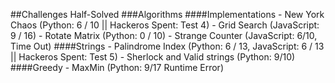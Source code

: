 ##Challenges Half-Solved
  ###Algorithms
    ####Implementations
      - New York Chaos (Python: 6 / 10 || Hackeros Spent: Test 4)
      - Grid Search (JavaScript: 9 / 16)
      - Rotate Matrix (Python: 0 / 10)
      - Strange Counter (JavaScript: 6/10, Time Out)
    ####Strings
      - Palindrome Index (Python: 6 / 13, JavaScript: 6 / 13 || Hackeros Spent: Test 5)
      - Sherlock and Valid strings (Python: 9/10)
    ####Greedy
      - MaxMin (Python: 9/17 Runtime Error)
